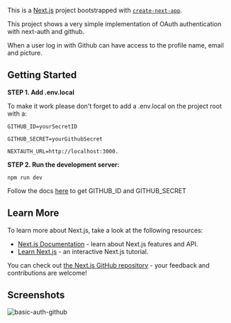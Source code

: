 This is a [Next.js](https://nextjs.org/) project bootstrapped with [`create-next-app`](https://github.com/vercel/next.js/tree/canary/packages/create-next-app). 

This project shows a very simple implementation of OAuth authentication with next-auth and github. 

When a user log in with Github can have access to the profile name, email and picture. 


## Getting Started

**STEP 1. Add .env.local**

To make it work please don't forget to add a .env.local on the project root with a:

``GITHUB_ID=yourSecretID``

``GITHUB_SECRET=yourGithubSecret``

``NEXTAUTH_URL=http://localhost:3000.``

**STEP 2. Run the development server:**

``npm run dev``



Follow the docs [here](https://docs.github.com/en/developers/apps/building-oauth-apps/creating-an-oauth-app) to get GITHUB_ID and GITHUB_SECRET

## Learn More

To learn more about Next.js, take a look at the following resources:

- [Next.js Documentation](https://nextjs.org/docs) - learn about Next.js features and API.
- [Learn Next.js](https://nextjs.org/learn) - an interactive Next.js tutorial.

You can check out [the Next.js GitHub repository](https://github.com/vercel/next.js/) - your feedback and contributions are welcome!

## Screenshots
![basic-auth-github](https://user-images.githubusercontent.com/61117650/219715575-22c96fac-c453-45d3-bd07-92b6e57ad505.png)


